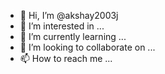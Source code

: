 - 👋 Hi, I’m @akshay2003j
- 👀 I’m interested in ...
- 🌱 I’m currently learning ...
- 💞️ I’m looking to collaborate on ...
- 📫 How to reach me ...

<!---
akshay2003j/akshay2003j is a ✨ special ✨ repository because its `README.md` (this file) appears on your GitHub profile.
You can click the Preview link to take a look at your changes.
--->
